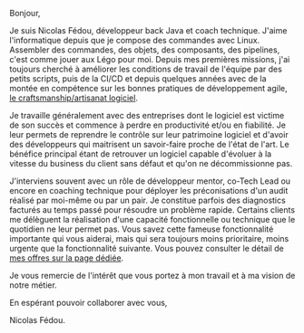 Bonjour,

Je suis Nicolas Fédou, développeur back Java et coach technique.
J'aime l'informatique depuis que je compose des commandes avec Linux. Assembler des commandes, des objets, des composants, des pipelines, c'est comme jouer aux Légo pour moi.
Depuis mes premières missions, j'ai toujours cherché à améliorer les conditions de travail de l'équipe par des petits scripts, puis de la CI/CD et depuis quelques années avec de la montée en compétence sur les bonnes pratiques de développement agile, [le craftsmanship/artisanat logiciel](https://manifesto.softwarecraftsmanship.org/#/fr-fr).

Je travaille généralement avec des entreprises dont le logiciel est victime de son succès et commence à perdre en productivité et/ou en fiabilité.
Je leur permets de reprendre le contrôle sur leur patrimoine logiciel et d'avoir des développeurs qui maitrisent un savoir-faire proche de l'état de l'art.
Le bénéfice principal étant de retrouver un logiciel capable d'évoluer à la vitesse du business du client sans défaut et qu'on ne décommissionne pas.

J'interviens souvent avec un rôle de développeur mentor, co-Tech Lead ou encore en coaching technique pour déployer les préconisations d'un audit réalisé par moi-même ou par un pair.
Je constitue parfois des diagnostics facturés au temps passé pour résoudre un problème rapide.
Certains clients me délèguent la réalisation d'une capacité fonctionnelle ou technique que le quotidien ne leur permet pas.
Vous savez cette fameuse fonctionnalité importante qui vous aiderai, mais qui sera toujours moins prioritaire, moins urgente que la fonctionnalité suivante.
Vous pouvez consulter le détail de [mes offres sur la page dédiée](services).

Je vous remercie de l'intérêt que vous portez à mon travail et à ma vision de notre métier.

En espérant pouvoir collaborer avec vous,

Nicolas Fédou.